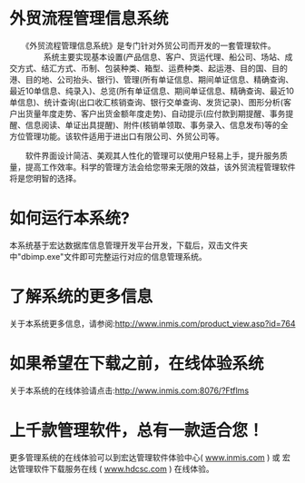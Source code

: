 # 外贸流程管理信息系统

　　《外贸流程管理信息系统》是专门针对外贸公司而开发的一套管理软件。
　　
　　系统主要实现基本设置(产品信息、客户、货运代理、船公司、场站、成交方式、结汇方式、币制、包装种类、箱型、运费种类、起运港、目的国、目的港、目的地、公司抬头、银行)、管理(所有单证信息、期间单证信息、精确查询、最近10单信息、纯录入)、总览(所有单证信息、期间单证信息、精确查询、最近10单信息)、统计查询(出口收汇核销查询、银行交单查询、发货记录)、图形分析(客户出货量年度走势、客户出货金额年度走势)、自动提示(应付款到期提醒、事务提醒、信息阅读、单证出具提醒)、附件(核销单领取、事务录入、信息发布)等的全方位管理功能。该软件适用于进出口有限公司、外贸公司等。

　　软件界面设计简洁、美观其人性化的管理可以使用户轻易上手，提升服务质量，提高工作效率。科学的管理方法会给您带来无限的效益，该外贸流程管理软件将是您明智的选择。　　

# 如何运行本系统?

本系统基于宏达数据库信息管理开发平台开发，下载后，双击文件夹中"dbimp.exe"文件即可完整运行对应的信息管理系统。

# 了解系统的更多信息

关于本系统更多信息，请参阅:http://www.inmis.com/product_view.asp?id=764

# 如果希望在下载之前，在线体验系统

关于本系统的在线体验请点击:http://www.inmis.com:8076/?Ftflms

# 上千款管理软件，总有一款适合您！

更多管理系统的在线体验可以到宏达管理软件体验中心( www.inmis.com ) 或 宏达管理软件下载服务在线 ( www.hdcsc.com ) 在线体验。



